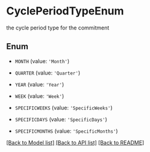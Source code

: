 # CyclePeriodTypeEnum

the cycle period type for the commitment

## Enum

* `MONTH` (value: `'Month'`)

* `QUARTER` (value: `'Quarter'`)

* `YEAR` (value: `'Year'`)

* `WEEK` (value: `'Week'`)

* `SPECIFICWEEKS` (value: `'SpecificWeeks'`)

* `SPECIFICDAYS` (value: `'SpecificDays'`)

* `SPECIFICMONTHS` (value: `'SpecificMonths'`)

[[Back to Model list]](../README.md#documentation-for-models) [[Back to API list]](../README.md#documentation-for-api-endpoints) [[Back to README]](../README.md)


